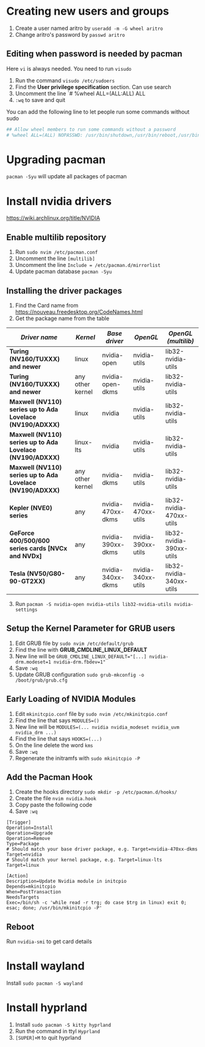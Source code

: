 # Creating new users and groups
1. Create a user named aritro by `useradd -m -G wheel aritro`
2. Change aritro's password by `passwd aritro`
## Editing when password is needed by pacman
Here `vi` is always needed. You need to run `visudo`
1. Run the command `visudo /etc/sudoers`
2. Find the **User privilege specification** section. Can use search
3. Uncomment the line `# %wheel  ALL=(ALL:ALL) ALL
4. `:wq` to save and quit

You can add the following line to let people run some commands without sudo
```bash
## Allow wheel members to run some commands without a password
# %wheel ALL=(ALL) NOPASSWD: /usr/bin/shutdown,/usr/bin/reboot,/usr/bin/pacman -Syu,/usr/bin/pacman -Syyu,/usr/bin/pacman -Rns
```

# Upgrading pacman
`pacman -Syu` will update all packages of pacman

# Install nvidia drivers
https://wiki.archlinux.org/title/NVIDIA
## Enable multilib repository 
1. Run `sudo nvim /etc/pacman.conf`
2. Uncomment the line `[multilib]`
3. Uncomment the line `Include = /etc/pacman.d/mirrorlist`
4. Update pacman database `pacman -Syu`
## Installing the driver packages
1. Find the Card name from https://nouveau.freedesktop.org/CodeNames.html 
2. Get the package name from the table

| **_Driver name_**                                           	| **_Kernel_**     	| **_Base driver_** 	| **_OpenGL_**       	| **_OpenGL (multilib)_**  	|
|-------------------------------------------------------------	|------------------	|-------------------	|--------------------	|--------------------------	|
| **Turing (NV160/TUXXX) and newer**                          	| linux            	| nvidia-open       	| nvidia-utils       	| lib32-nvidia-utils       	|
| **Turing (NV160/TUXXX) and newer**                          	| any other kernel 	| nvidia-open-dkms  	| nvidia-utils       	| lib32-nvidia-utils       	|
| **Maxwell (NV110) series up to Ada Lovelace (NV190/ADXXX)** 	| linux            	| nvidia            	| nvidia-utils       	| lib32-nvidia-utils       	|
| **Maxwell (NV110) series up to Ada Lovelace (NV190/ADXXX)** 	| linux-lts        	| nvidia            	| nvidia-utils       	| lib32-nvidia-utils       	|
| **Maxwell (NV110) series up to Ada Lovelace (NV190/ADXXX)** 	| any other kernel 	| nvidia-dkms       	| nvidia-utils       	| lib32-nvidia-utils       	|
| **Kepler (NVE0) series**                                    	| any              	| nvidia-470xx-dkms 	| nvidia-470xx-utils 	| lib32-nvidia-470xx-utils 	|
| **GeForce 400/500/600 series cards [NVCx and NVDx]**        	| any              	| nvidia-390xx-dkms 	| nvidia-390xx-utils 	| lib32-nvidia-390xx-utils 	|
| **Tesla (NV50/G80-90-GT2XX)**                               	| any              	| nvidia-340xx-dkms 	| nvidia-340xx-utils 	| lib32-nvidia-340xx-utils 	|

3. Run `pacman -S nvidia-open nvidia-utils lib32-nvidia-utils nvidia-settings`
## Setup the Kernel Parameter for GRUB users
1. Edit GRUB file by `sudo nvim /etc/default/grub`
2. Find the line with **GRUB_CMDLINE_LINUX_DEFAULT**
3. New line will be `GRUB_CMDLINE_LINUX_DEFAULT="[...] nvidia-drm.modeset=1 nvidia-drm.fbdev=1"`
3. Save `:wq`
4. Update GRUB configuration `sudo grub-mkconfig -o /boot/grub/grub.cfg`
## Early Loading of NVIDIA Modules
1. Edit `mkinitcpio.conf` file by `sudo nvim /etc/mkinitcpio.conf`
2. Find the line that says `MODULES=()`
3. New line will be `MODULES=(... nvidia nvidia_modeset nvidia_uvm nvidia_drm ...)`
4. Find the line that says `HOOKS=(...)`
5. On the line delete the word `kms`
6. Save `:wq`
7. Regenerate the initramfs with `sudo mkinitcpio -P`
## Add the Pacman Hook
1. Create the hooks directory `sudo mkdir -p /etc/pacman.d/hooks/`
2. Create the file `nvim nvidia.hook`
3. Copy paste the following code
4. Save `:wq`
```
[Trigger]
Operation=Install
Operation=Upgrade
Operation=Remove
Type=Package
# Should match your base driver package, e.g. Target=nvidia-470xx-dkms
Target=nvidia
# Should match your kernel package, e.g. Target=linux-lts
Target=linux

[Action]
Description=Update Nvidia module in initcpio
Depends=mkinitcpio
When=PostTransaction
NeedsTargets
Exec=/bin/sh -c 'while read -r trg; do case $trg in linux) exit 0; esac; done; /usr/bin/mkinitcpio -P'
```
## Reboot
Run `nvidia-smi` to get card details
# Install wayland
Install `sudo pacman -S wayland`
# Install hyprland
1. Install `sudo pacman -S kitty hyprland`
2. Run the command in ttyl `Hyprland`
3. `[SUPER]+M` to quit hyprland

